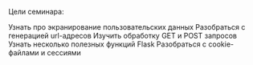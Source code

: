 Цели семинара:

Узнать про экранирование пользовательских данных
Разобраться с генерацией url-адресов
Изучить обработку GET и POST запросов
Узнать несколько полезных функций Flask
Разобраться с cookie-файлами и сессиями